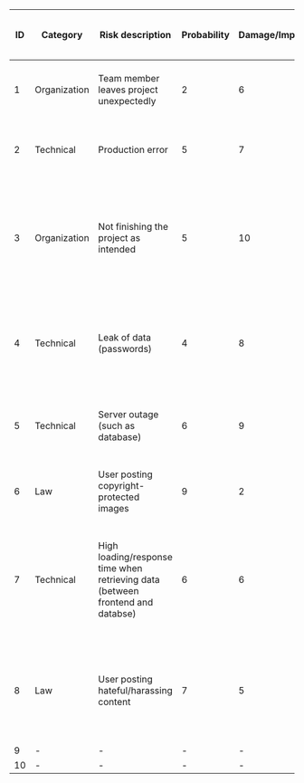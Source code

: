 | ID | Category | Risk description | Probability | Damage/Impact | Risk Score (P x D) | Mitigation strategy | Indicator | Contingency plan | Responsible | Status | Update date |
| - | - | - | - | - | - | - | - | - | - | - | - |
| 1 | Organization | Team member leaves project unexpectedly | 2 | 6 | 12 | Reasons outside our influence | Worsening grades, absence | Split the work up, since we are 5 people; good documentation | Scrum Master | Closed | 11.06.2024 |
| 2 | Technical | Production error | 5 | 7 | 35 | Lots of Testing; Test/feature pipelines; Code Reviews | Customer feedback, Pipeline errors or systematic problems | Prioritizing the search and fix of the production pipeline  | Product Owner | Open | 14.12.2023 |
| 3 | Organization | Not finishing the project as intended | 5 | 10 | 50 | Scrum Events (Refining the backlog, tracking the dates); Modular architekture (focus on main components) | Backlog still full when nearing the deadline | Focus on finishing the main unfinished components, not starting anything new | Scrum Master | Closed | 11.06.2024 |
| 4 | Technical | Leak of data (passwords) | 4 | 8 | 32 | Encrypting serverside data (Hashing and Salting), using as minimal information as possible | Unusual activities, user complaints etcs | Checking the impact of the leak (how much, which information), informing impacted users | Whole team | Open | 14.12.2023 |
| 5 | Technical | Server outage (such as database) | 6 | 9 | 54 | Using multiple instances to switch between them | Slow or no response time, Reloading not possible  | Rebooting the system or switch to other instances while fixing impacted one | Database-Team | Open | 14.12.2023 |
| 6 | Law | User posting copyright-protected images | 9 | 2 | 18 | Moderators or administrators, looking over several sections | User/copyright holder complaints | Removing such posts and enforcing our policy | Whole team | Open | 14.12.2023 |
| 7 | Technical | High loading/response time when retrieving data (between frontend and databse) | 6 | 6 | 36 | Try to find ways to restrict the need to retrieve new data or migrate the backend to new server provider  | Long waiting time | Update the impacted components and reduce response time | Whole team | open | 11.06.2024 |
| 8 | Law | User posting hateful/harassing content | 7 | 5 | 35 | Appointing community members who are responsible for identifying such posts and their users | Lots of reports or own sightings | Reporting function of posts | Whole Team | Open | 11.06.2024 | 
| 9 | - | - | - | - | - | - | - | - | - | - | - |
| 10 | - | - | - | - | - | - | - | - | - | - | - |


